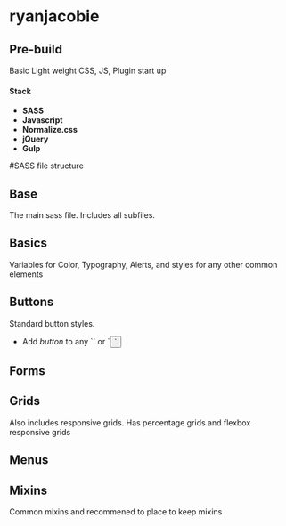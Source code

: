 # ryanjacobie
## Pre-build
<p>Basic Light weight CSS, JS, Plugin start up</p>

<h4>Stack</h4>
<ul>
  <li><b>SASS</b></li>
  <li><b>Javascript</b></li>
  <li><b>Normalize.css</b></li>
  <li><b>jQuery</b></li>
  <li><b>Gulp</b></li>
</ul>


#SASS file structure

## Base
<p>The main sass file. Includes all subfiles.</p>

## Basics
<p>Variables for Color, Typography, Alerts, and styles for any other common elements</p>

## Buttons
<p>Standard button styles.</p>
<ul>
  <li>Add <i>button</i> to any `<a>` or `<button>`</li>
</ul>

## Forms

## Grids
<p>Also includes responsive grids. Has percentage grids and flexbox responsive grids</p>

## Menus

## Mixins
<p>Common mixins and recommened to place to keep mixins</p>
